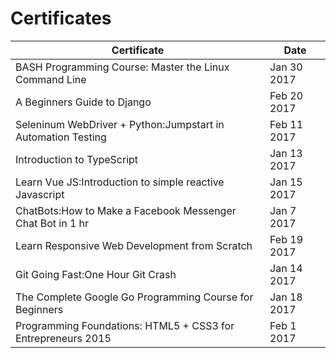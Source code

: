 # Certificates

| Certificate | Date |
|-------------|------|
| BASH Programming Course: Master the Linux Command Line | Jan 30 2017 |
| A Beginners Guide to Django | Feb 20 2017 |
| Seleninum WebDriver + Python:Jumpstart in Automation Testing| Feb 11 2017 |
| Introduction to TypeScript | Jan 13 2017 |
| Learn Vue JS:Introduction to simple reactive Javascript | Jan 15 2017 |
| ChatBots:How to Make a Facebook Messenger Chat Bot in 1 hr | Jan 7 2017 |
| Learn Responsive Web Development from Scratch | Feb 19 2017 |
| Git Going Fast:One Hour Git Crash | Jan 14 2017 |
| The Complete Google Go Programming Course for Beginners | Jan 18 2017 |
| Programming Foundations: HTML5 + CSS3 for Entrepreneurs 2015 | Feb 1 2017 |

